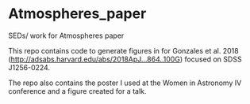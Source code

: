 # Atmospheres_paper
SEDs/ work for Atmospheres paper 

This repo contains code to generate figures in for Gonzales et al. 2018 (http://adsabs.harvard.edu/abs/2018ApJ...864..100G) focused on SDSS J1256-0224.

The repo also contains the poster I used at the Women in Astronomy IV conference and a figure created for a talk.
